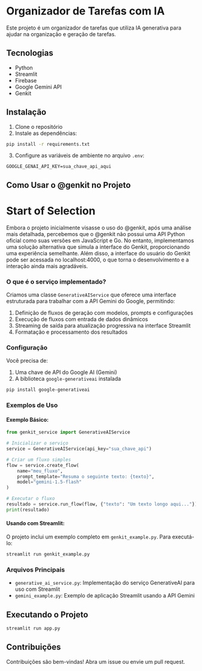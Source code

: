 # Organizador de Tarefas com IA

Este projeto é um organizador de tarefas que utiliza IA generativa para ajudar na organização e geração de tarefas.

## Tecnologias

- Python
- Streamlit
- Firebase
- Google Gemini API
- Genkit

## Instalação

1. Clone o repositório
2. Instale as dependências:

```bash
pip install -r requirements.txt
```

3. Configure as variáveis de ambiente no arquivo `.env`:

```
GOOGLE_GENAI_API_KEY=sua_chave_api_aqui
```

## Como Usar o @genkit no Projeto

# Start of Selection
Embora o projeto inicialmente visasse o uso do @genkit, após uma análise mais detalhada, percebemos que o @genkit não possui uma API Python oficial como suas versões em JavaScript e Go. No entanto, implementamos uma solução alternativa que simula a interface do Genkit, proporcionando uma experiência semelhante. Além disso, a interface do usuário do Genkit pode ser acessada no localhost:4000, o que torna o desenvolvimento e a interação ainda mais agradáveis.

### O que é o serviço implementado?

Criamos uma classe `GenerativeAIService` que oferece uma interface estruturada para trabalhar com a API Gemini do Google, permitindo:

1. Definição de fluxos de geração com modelos, prompts e configurações
2. Execução de fluxos com entrada de dados dinâmicos
3. Streaming de saída para atualização progressiva na interface Streamlit
4. Formatação e processamento dos resultados

### Configuração

Você precisa de:

1. Uma chave de API do Google AI (Gemini)
2. A biblioteca `google-generativeai` instalada

```bash
pip install google-generativeai
```

### Exemplos de Uso

#### Exemplo Básico:

```python
from genkit_service import GenerativeAIService

# Inicializar o serviço
service = GenerativeAIService(api_key="sua_chave_api")

# Criar um fluxo simples
flow = service.create_flow(
    name="meu_fluxo",
    prompt_template="Resuma o seguinte texto: {texto}",
    model="gemini-1.5-flash"
)

# Executar o fluxo
resultado = service.run_flow(flow, {"texto": "Um texto longo aqui..."})
print(resultado)
```

#### Usando com Streamlit:

O projeto inclui um exemplo completo em `genkit_example.py`. Para executá-lo:

```bash
streamlit run genkit_example.py
```

### Arquivos Principais

- `generative_ai_service.py`: Implementação do serviço GenerativeAI para uso com Streamlit
- `gemini_example.py`: Exemplo de aplicação Streamlit usando a API Gemini

## Executando o Projeto

```bash
streamlit run app.py
```

## Contribuições

Contribuições são bem-vindas! Abra um issue ou envie um pull request. 